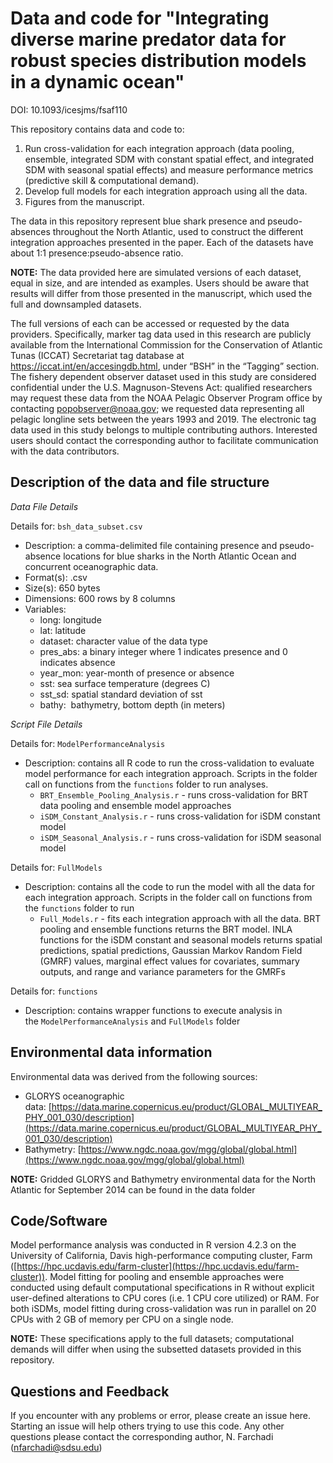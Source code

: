 # Data and code for "Integrating diverse marine predator data for robust species distribution models in a dynamic ocean"
DOI: 10.1093/icesjms/fsaf110

This repository contains data and code to:

1. Run cross-validation for each integration approach (data pooling, ensemble, integrated SDM with constant spatial effect, and integrated SDM with seasonal spatial effects) and measure performance metrics (predictive skill & computational demand).
2. Develop full models for each integration approach using all the data.
3. Figures from the manuscript.

The data in this repository represent blue shark presence and pseudo-absences throughout the North Atlantic, used to construct the different integration approaches presented in the paper. Each of the datasets have about 1:1 presence:pseudo-absence ratio. 

**NOTE:**  The data provided here are simulated versions of each dataset, equal in size, and are intended as examples. Users should be aware that results will differ from those presented in the manuscript, which used the full and downsampled datasets. 

The full versions of each can be accessed or requested by the data providers. Specifically, marker tag data used in this research are publicly available from the International Commission for the Conservation of Atlantic Tunas (ICCAT) Secretariat tag database at https://iccat.int/en/accesingdb.html, under “BSH” in the “Tagging” section. The fishery dependent observer dataset used in this study are considered confidential under the U.S. Magnuson-Stevens Act: qualified researchers may request these data from the NOAA Pelagic Observer Program office by contacting [popobserver@noaa.gov](mailto:popobserver@noaa.gov); we requested data representing all pelagic longline sets between the years 1993 and 2019. The electronic tag data used in this study belongs to multiple contributing authors. Interested users should contact the corresponding author to facilitate communication with the data contributors.


## Description of the data and file structure

*Data File Details*

Details for: `bsh_data_subset.csv`

* Description: a comma-delimited file containing presence and pseudo-absence locations for blue sharks in the North Atlantic Ocean and concurrent oceanographic data. 
* Format(s): .csv
* Size(s): 650 bytes
* Dimensions: 600 rows by 8 columns
* Variables:
  * long: longitude
  * lat: latitude
  * dataset: character value of the data type
  * pres_abs: a binary integer where 1 indicates presence and 0 indicates absence
  * year_mon: year-month of presence or absence
  * sst: sea surface temperature (degrees C)
  * sst_sd: spatial standard deviation of sst
  * bathy:  bathymetry, bottom depth (in meters)

*Script File Details*

Details for: `ModelPerformanceAnalysis`

* Description: contains all R code to run the cross-validation to evaluate model performance for each integration approach. Scripts in the folder call on functions from the `functions` folder to run analyses.
  * `BRT_Ensemble_Pooling_Analysis.r` - runs cross-validation for BRT data pooling and ensemble model approaches
  * `iSDM_Constant_Analysis.r` - runs cross-validation for iSDM constant model
  * `iSDM_Seasonal_Analysis.r` - runs cross-validation for iSDM seasonal model

Details for: `FullModels`

* Description: contains all the code to run the model with all the data for each integration approach. Scripts in the folder call on functions from the `functions` folder to run
  * `Full_Models.r` - fits each integration approach with all the data. BRT pooling and ensemble functions returns the BRT model. INLA functions for the iSDM constant and seasonal models returns spatial predictions, spatial predictions, Gaussian Markov Random Field (GMRF) values, marginal effect values for covariates, summary outputs, and range and variance parameters for the GMRFs

Details for: `functions`

* Description: contains wrapper functions to execute analysis in the `ModelPerformanceAnalysis` and `FullModels` folder

## Environmental data information

Environmental data was derived from the following sources:

* GLORYS oceanographic data: [https://data.marine.copernicus.eu/product/GLOBAL_MULTIYEAR_PHY_001_030/description](https://data.marine.copernicus.eu/product/GLOBAL_MULTIYEAR_PHY_001_030/description)
* Bathymetry: [https://www.ngdc.noaa.gov/mgg/global/global.html](https://www.ngdc.noaa.gov/mgg/global/global.html)

**NOTE:** Gridded GLORYS and Bathymetry environmental data for the North Atlantic for September 2014 can be found in the data folder

## Code/Software

Model performance analysis was conducted in R version 4.2.3 on the University of California, Davis high-performance computing cluster, Farm ([https://hpc.ucdavis.edu/farm-cluster](https://hpc.ucdavis.edu/farm-cluster)). Model fitting for pooling and ensemble approaches were conducted using default computational specifications in R without explicit user-defined alterations to CPU cores (i.e. 1 CPU core utilized) or RAM. For both iSDMs, model fitting during cross-validation was run in parallel on 20 CPUs with 2 GB of memory per CPU on a single node. 

**NOTE:** These specifications apply to the full datasets; computational demands will differ when using the subsetted datasets provided in this repository.

## Questions and Feedback

If you encounter with any problems or error, please create an issue here. Starting an issue will help others trying to use this code. Any other questions please contact the corresponding author, N. Farchadi (nfarchadi@sdsu.edu)